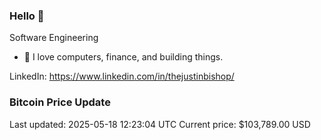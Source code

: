 ### Hello 🤙  

Software Engineering

- 🔭 I love computers, finance, and building things.
  
LinkedIn: https://www.linkedin.com/in/thejustinbishop/  



























































































































































































































































### Bitcoin Price Update
Last updated: 2025-05-18 12:23:04 UTC
Current price: $103,789.00 USD
